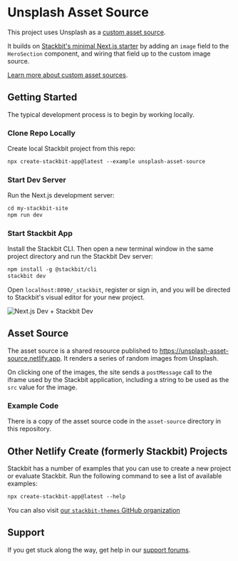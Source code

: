 # Unsplash Asset Source

This project uses Unsplash as a [custom asset source](https://docs.netlify.com/create/asset-sources/overview/).

It builds on [Stackbit's minimal Next.js starter](https://github.com/stackbit-themes/nextjs-starter) by adding an `image` field to the `HeroSection` component, and wiring that field up to the custom image source.

[Learn more about custom asset sources](https://docs.netlify.com/create/asset-sources/overview/).

## Getting Started

The typical development process is to begin by working locally.

### Clone Repo Locally

Create local Stackbit project from this repo:

```txt
npx create-stackbit-app@latest --example unsplash-asset-source
```

### Start Dev Server

Run the Next.js development server:

```txt
cd my-stackbit-site
npm run dev
```

### Start Stackbit App

Install the Stackbit CLI. Then open a new terminal window in the same project directory and run the Stackbit Dev server:

```txt
npm install -g @stackbit/cli
stackbit dev
```

Open `localhost:8090/_stackbit`, register or sign in, and you will be directed to Stackbit's visual editor for your new project.

![Next.js Dev + Stackbit Dev](https://assets.stackbit.com/docs/next-dev-stackbit-dev.png)

## Asset Source

The asset source is a shared resource published to https://unsplash-asset-source.netlify.app. It renders a series of random images from Unsplash.

On clicking one of the images, the site sends a `postMessage` call to the iframe used by the Stackbit application, including a string to be used as the `src` value for the image.

### Example Code

There is a copy of the asset source code in the `asset-source` directory in this repository.

## Other Netlify Create (formerly Stackbit) Projects

Stackbit has a number of examples that you can use to create a new project or evaluate Stackbit. Run the following command to see a list of available examples:

```txt
npx create-stackbit-app@latest --help
```

You can also visit [our `stackbit-themes` GitHub organization](https://github.com/stackbit-themes)

## Support

If you get stuck along the way, get help in our [support forums](https://answers.netlify.com/).
